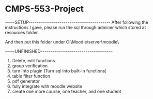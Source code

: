 # CMPS-553-Project

-----SETUP------------------------------------------
After following the instructions I gave, please run the sql through adminer which stored at resources folder.

And then put this folder under C:\Moodle\server\moodle\

-----UNFINISHED-------------------------------------
1. Delete, edit functions
2. group verification
3. turn into plugin (Turn sql into built-in functions)
4. table filter function
5. pdf generator
6. fully integrate with moodle website
7. create one more course, one teacher, and one student
